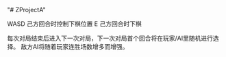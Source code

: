 "# ZProjectA" 

WASD 己方回合时控制下棋位置
E 己方回合时下棋

每次对局结束后进入下一次对局，下一次对局首个回合将在玩家/AI里随机进行选择。
敌方AI将随着玩家连胜场数增多而增强。